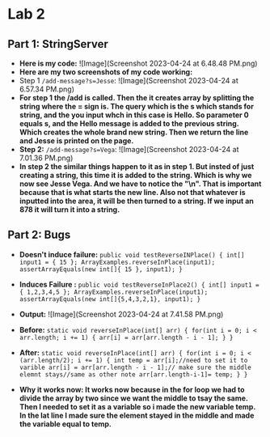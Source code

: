 # Lab 2
## Part 1: StringServer
- **Here is my code:** ![Image](Screenshot 2023-04-24 at 6.48.48 PM.png)
- **Here are my two screenshots of my code working:**
- Step 1 `/add-message?s=Jesse`: ![Image](Screenshot 2023-04-24 at 6.57.34 PM.png)
- **For step 1 the /add is called. Then the it creates array by splitting the string where the = sign is. The query which is the s which stands for string, and the <message> you input whch in this case is Hello. So parameter 0 equals s, and the Hello message is added to the previous string. Which creates the whole brand new string. Then we return the line and Jesse is printed on the page.**
- **Step 2:** `/add-message?s=Vega`: ![Image](Screenshot 2023-04-24 at 7.01.36 PM.png)
- **In step 2 the similar things happen to it as in step 1. But insted of just creating a string, this time it is added to the string. Which is why we now see Jesse Vega. And we have to notice the "\n". That is important because that is what starts the new line. Also not that whatever is inputted into the <message> area, it will be then turned to a string. If we input an 878 it will turn it into a string.** 

  
## Part 2: Bugs
- **Doesn't induce failure:** `public void testReverseINPlace() {
    int[] input1 = { 15 };
    ArrayExamples.reverseInPlace(input1);
    assertArrayEquals(new int[]{ 15 }, input1);
	}`
- **Induces Failure :** `public void testReverseInPlace2() {
    int[] input1 = { 1,2,3,4,5 };
    ArrayExamples.reverseInPlace(input1);
    assertArrayEquals(new int[]{5,4,3,2,1}, input1);
	}`
  
- **Output:** ![Image](Screenshot 2023-04-24 at 7.41.58 PM.png)
- **Before:**  `static void reverseInPlace(int[] arr) {
    for(int i = 0; i < arr.length; i += 1) {
      arr[i] = arr[arr.length - i - 1];
    }
  }`
- **After:**  `static void reverseInPlace(int[] arr) {
    for(int i = 0; i < (arr.length/2); i += 1) {
    int temp = arr[i];//need to set it to varible
      arr[i] = arr[arr.length - i - 1];// make sure the middle elemnt stays//same as other note
      arr[arr.length-i-1]= temp;
    }
  }`
- **Why it works now: It works now because in the for loop we had to divide the array by two since we want the middle to tsay the same. Then I needed to set it as a variable so i made the new variable temp. In the lat line  I made sure the element stayed in the middle and made the variable equal to temp.**
